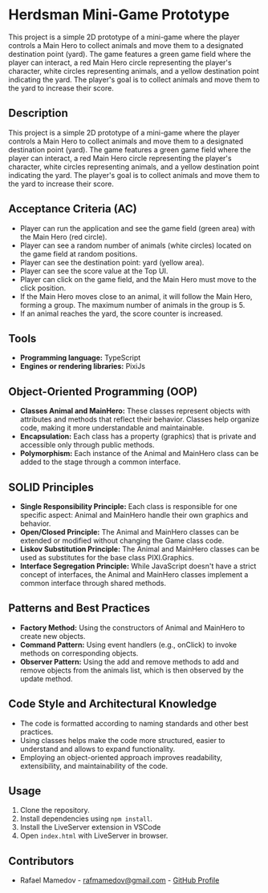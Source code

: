 # Herdsman Mini-Game Prototype

This project is a simple 2D prototype of a mini-game where the player controls a Main Hero to collect animals and move them to a designated destination point (yard). The game features a green game field where the player can interact, a red Main Hero circle representing the player's character, white circles representing animals, and a yellow destination point indicating the yard. The player's goal is to collect animals and move them to the yard to increase their score.

## Description
This project is a simple 2D prototype of a mini-game where the player controls a Main Hero to collect animals and move them to a designated destination point (yard). The game features a green game field where the player can interact, a red Main Hero circle representing the player's character, white circles representing animals, and a yellow destination point indicating the yard. The player's goal is to collect animals and move them to the yard to increase their score.

## Acceptance Criteria (AC)
- Player can run the application and see the game field (green area) with the Main Hero (red circle).
- Player can see a random number of animals (white circles) located on the game field at random positions.
- Player can see the destination point: yard (yellow area).
- Player can see the score value at the Top UI.
- Player can click on the game field, and the Main Hero must move to the click position.
- If the Main Hero moves close to an animal, it will follow the Main Hero, forming a group. The maximum number of animals in the group is 5.
- If an animal reaches the yard, the score counter is increased.

## Tools
- **Programming language:** TypeScript
- **Engines or rendering libraries:** PixiJs

## Object-Oriented Programming (OOP)
- **Classes Animal and MainHero:** These classes represent objects with attributes and methods that reflect their behavior. Classes help organize code, making it more understandable and maintainable.
- **Encapsulation:** Each class has a property (graphics) that is private and accessible only through public methods.
- **Polymorphism:** Each instance of the Animal and MainHero class can be added to the stage through a common interface.

## SOLID Principles
- **Single Responsibility Principle:** Each class is responsible for one specific aspect: Animal and MainHero handle their own graphics and behavior.
- **Open/Closed Principle:** The Animal and MainHero classes can be extended or modified without changing the Game class code.
- **Liskov Substitution Principle:** The Animal and MainHero classes can be used as substitutes for the base class PIXI.Graphics.
- **Interface Segregation Principle:** While JavaScript doesn't have a strict concept of interfaces, the Animal and MainHero classes implement a common interface through shared methods.

## Patterns and Best Practices
- **Factory Method:** Using the constructors of Animal and MainHero to create new objects.
- **Command Pattern:** Using event handlers (e.g., onClick) to invoke methods on corresponding objects.
- **Observer Pattern:** Using the add and remove methods to add and remove objects from the animals list, which is then observed by the update method.

## Code Style and Architectural Knowledge
- The code is formatted according to naming standards and other best practices.
- Using classes helps make the code more structured, easier to understand and allows to expand functionality.
- Employing an object-oriented approach improves readability, extensibility, and maintainability of the code.

## Usage
1. Clone the repository.
2. Install dependencies using `npm install`.
3. Install the LiveServer extension in VSCode
4. Open `index.html` with LiveServer in browser.

## Contributors
- Rafael Mamedov - rafmamedov@gmail.com - [GitHub Profile](https://github.com/rafmamedov)
